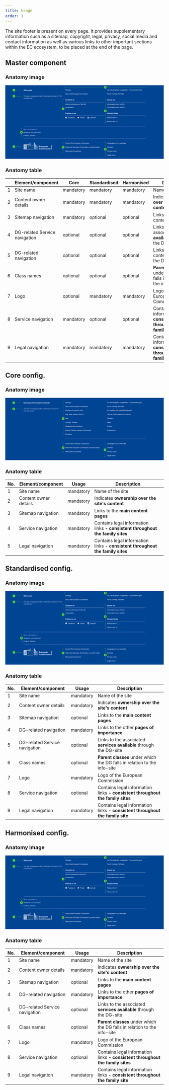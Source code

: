 ```yaml
---
title: Usage
order: 1
---
```

The site footer is present on every page. It provides supplementary information such as a sitemap, copyright, legal, privacy, social media and contact information as well as various links to other important sections within the EC ecosystem, to be placed at the end of the page.

## Master component

### Anatomy image

![Site footer - maxed version](/cms-images/ec-page-footer-standardised.png "Anatomy image")

### Anatomy table

|     | **Element/component**         | **Core**  | **Standardised** | **Harmonised** | **Description**                                                                |
| --- | ----------------------------- | --------- | ---------------- | -------------- | ------------------------------------------------------------------------------ |
| 1   | Site name                     | mandatory | mandatory        | mandatory      | Name of the site                                                               |
| 2   | Content owner details         | mandatory | mandatory        | mandatory      | Indicates **ownership over the site's content**                                |
| 3   | Sitemap navigation            | mandatory | optional         | optional       | Links to the main content pages                                                |
| 4   | DG-related Service navigation | optional  | optional         | optional       | Links to the associated **services available** through the DG-site             |
| 5   | DG-related navigation         | optional  | optional         | optional       | Links to the main content pages of the DG                                      |
| 6   | Class names                   | optional  | optional         | optional       | **Parent classes** under which the DG falls in relation to the info-site       |
| 7   | Logo                          | optional  | mandatory        | mandatory      | Logo of the European Commission                                                |
| 8   | Service navigation            | mandatory | optional         | optional       | Contains legal information links **\- consistent throughout the family sites** |
| 9   | Legal navigation              | mandatory | mandatory        | mandatory      | Contains legal information links **\- consistent throughout the family sites** |

## Core config.

### Anatomy image

![Site footer - Core config.](/cms-images/ec-page-footer-core.png "Anatomy image")

### Anatomy table

| **No.** | **Element/component** | **Usage** | **Description**                                                                |
| ------- | --------------------- | --------- | ------------------------------------------------------------------------------ |
| 1       | Site name             | mandatory | Name of the site                                                               |
| 2       | Content owner details | mandatory | Indicates **ownership over the site's content**                                |
| 3       | Sitemap navigation    | mandatory | Links to the **main content pages**                                            |
| 4       | Service navigation    | mandatory | Contains legal information links **\- consistent throughout the family sites** |
| 5       | Legal navigation      | mandatory | Contains legal information links **\- consistent throughout the family sites** |

## Standardised config.

### Anatomy image

![Site footer - Standardised config.](/cms-images/ec-page-footer-standardised.png "Anatomy image")

### Anatomy table

| **No.** | **Element/component**         | **Usage** | **Description**                                                                |
| ------- | ----------------------------- | --------- | ------------------------------------------------------------------------------ |
| 1       | Site name                     | mandatory | Name of the site                                                               |
| 2       | Content owner details         | mandatory | Indicates **ownership over the site's content**                                |
| 3       | Sitemap navigation            | optional  | Links to the **main content pages**                                            |
| 4       | DG-related navigation         | mandatory | Links to the other **pages of importance**                                     |
| 5       | DG-related Service navigation | optional  | Links to the associated **services available** through the DG-site             |
| 6       | Class names                   | optional  | **Parent classes** under which the DG falls in relation to the info-site       |
| 7       | Logo                          | mandatory | Logo of the European Commission                                                |
| 8       | Service navigation            | optional  | Contains legal information links **\- consistent throughout the family sites** |
| 9       | Legal navigation              | mandatory | Contains legal information links **\- consistent throughout the family site**  |

## Harmonised config.

### Anatomy image

![Site footer - Harmonised config.](/cms-images/ec-page-footer-harmonised.png "Anatomy image")

### Anatomy table

| **No.** | **Element/component**         | **Usage** | **Description**                                                                |
| ------- | ----------------------------- | --------- | ------------------------------------------------------------------------------ |
| 1       | Site name                     | mandatory | Name of the site                                                               |
| 2       | Content owner details         | mandatory | Indicates **ownership over the site's content**                                |
| 3       | Sitemap navigation            | optional  | Links to the **main content pages**                                            |
| 4       | DG-related navigation         | mandatory | Links to the other **pages of importance**                                     |
| 5       | DG-related Service navigation | optional  | Links to the associated **services available** through the DG-site             |
| 6       | Class names                   | optional  | **Parent classes** under which the DG falls in relation to the info-site       |
| 7       | Logo                          | mandatory | Logo of the European Commission                                                |
| 8       | Service navigation            | optional  | Contains legal information links **\- consistent throughout the family sites** |
| 9       | Legal navigation              | mandatory | Contains legal information links **\- consistent throughout the family site**  |
